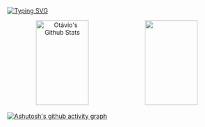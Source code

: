 [![Typing SVG](https://readme-typing-svg.demolab.com?font=Fira+Code&size=26&pause=1000&vCenter=true&width=435&lines=Hi%2C+my+name+is+Ot%C3%A1vio+Katibe)](https://git.io/typing-svg)

<div align="center">  
  <img width="49%" height="195px" src="https://github-readme-stats.vercel.app/api?username=otvkatibe&show_icons=true&count_private=true&hide_border=true&theme=react" alt="Otávio's Github Stats" /> 
  <img width="49%" height="195px" src="https://github-readme-stats.vercel.app/api/top-langs/?username=&layout=compact&hide_border=true&count_private=true&theme=react" />
</div>


[![Ashutosh's github activity graph](https://github-readme-activity-graph.vercel.app/graph?username=otvkatibe&theme=react-dark)](https://github.com/ashutosh00710/github-readme-activity-graph)
